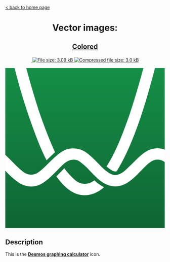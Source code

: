 [&lt; back to home page](../../../../ "Home page")

<h1><p align="center">Vector images: </p></h1>

<h2><p align="center"><a href="Desmos.colored.svg" title="View & Download Desmos colored icon">Colored</a></p></h2>
<div class="badges" align="center">
	<a href="https://validator.w3.org/nu/?showsource=yes&showoutline=yes&showimagereport=yes&doc=http%3A%2F%2Fsvg.n-panuhin.info%2FSVG%2FDesmos%2FDesmos.colored.svg" target="_blank" title="W3C validation">
		<img alt="" src="https://img.shields.io/w3c-validation/xml?preset=SVG%201.1%2C%20URL%2C%20XHTML%2C%20MathML%203.0&targetUrl=http%3A%2F%2Fn-panuhin.info%2Fredirect.php%3Fu%3Dhttp%3A%2F%2Fsvg.n-panuhin.info%2FSVG%2FDesmos%2FDesmos.colored.svg">
	</a>
	<a href="Desmos.colored.svg" target="_blank" title="File size">
		<img alt="File size: 3.09 kB" src="https://img.shields.io/static/v1?cacheSeconds=10800&style=flat&label=File%20size&message=3.09%20kB&color=0aa">
	</a>
	<a href="./src/Desmos.colored.min.svg" target="_blank" title="File size">
		<img alt="Compressed file size: 3.0 kB" src="https://img.shields.io/static/v1?cacheSeconds=10800&style=flat&label=Compressed&message=3.0%20kB&color=bb0">
	</a>
</div>
<div>
	<br>
	<img src="Desmos.colored.svg" alt="Desmos colored icon" title="Desmos colored icon">
	<br>
</div>

## Description

This is the **[Desmos graphing calculator](https://www.desmos.com "Visit desmos.com")** icon.